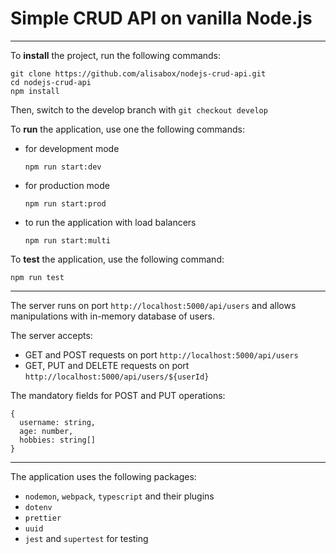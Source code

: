 # Simple CRUD API on vanilla Node.js

---

To **install** the project, run the following commands:

```
git clone https://github.com/alisabox/nodejs-crud-api.git
cd nodejs-crud-api
npm install
```

Then, switch to the develop branch with `git checkout develop`

To **run** the application, use one the following commands:

- for development mode
  ```
  npm run start:dev
  ```
- for production mode
  ```
  npm run start:prod
  ```
- to run the application with load balancers
  ```
  npm run start:multi
  ```

To **test** the application, use the following command:

```
npm run test
```

---

The server runs on port `http://localhost:5000/api/users` and allows manipulations with in-memory database of users.

The server accepts:

- GET and POST requests on port `http://localhost:5000/api/users`
- GET, PUT and DELETE requests on port `http://localhost:5000/api/users/${userId}`

The mandatory fields for POST and PUT operations:

```
{
  username: string,
  age: number,
  hobbies: string[]
}
```

---

The application uses the following packages:

- `nodemon`, `webpack`, `typescript` and their plugins
- `dotenv`
- `prettier`
- `uuid`
- `jest` and `supertest` for testing

